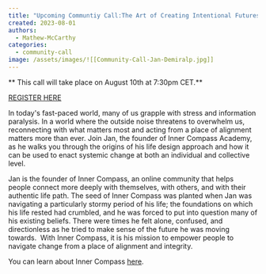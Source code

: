 ```yaml
---
title: "Upcoming Communtiy Call:The Art of Creating Intentional Futures with Jan Demiralp"
created: 2023-08-01
authors: 
  - Mathew-McCarthy
categories: 
  - community-call
image: /assets/images/![[Community-Call-Jan-Demiralp.jpg]]
---
```


** This call will take place on August 10th at 7:30pm CET.**

[REGISTER HERE](**https://us02web.zoom.us/meeting/register/tZApfu-urTsrEtW1RAky-Vflasr1c2G3skDh#/registration)

In today's fast-paced world, many of us grapple with stress and information paralysis. In a world where the outside noise threatens to overwhelm us, reconnecting with what matters most and acting from a place of alignment matters more than ever. Join Jan, the founder of Inner Compass Academy, as he walks you through the origins of his life design approach and how it can be used to enact systemic change at both an individual and collective level.

Jan is the founder of Inner Compass, an online community that helps people connect more deeply with themselves, with others, and with their authentic life path. The seed of Inner Compass was planted when Jan was navigating a particularly stormy period of his life; the foundations on which his life rested had crumbled, and he was forced to put into question many of his existing beliefs. There were times he felt alone, confused, and directionless as he tried to make sense of the future he was moving towards.  With Inner Compass, it is his mission to empower people to navigate change from a place of alignment and integrity. 


You can learn about Inner Compass [here](https://www.theinnercompass.org/).
